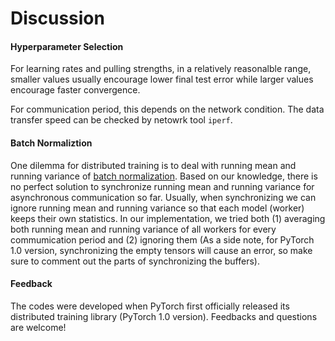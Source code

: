 # Discussion

#### Hyperparameter Selection

For learning rates and pulling strengths, in a relatively reasonalble range, smaller values usually encourage lower final test error while larger values encourage faster convergence.

For communication period, this depends on the network condition. The data transfer speed can be checked by netowrk tool `iperf`.

#### Batch Normaliztion
One dilemma for distributed training is to deal with running mean and running variance of [batch normalization](https://arxiv.org/abs/1502.03167). Based on our knowledge, there is no perfect solution to synchronize running mean and running variance for asynchronous communication so far. Usually, when synchronizing we can ignore running mean and running variance so that each model (worker) keeps their own statistics. In our implementation, we tried both (1) averaging both running mean and running variance of all workers for every commumication period and (2) ignoring them (As a side note, for PyTorch 1.0 version, synchronizing the empty tensors will cause an error, so make sure to comment out the parts of synchronizing the buffers).

#### Feedback
The codes were developed when PyTorch first officially released its distributed training library (PyTorch 1.0 version). Feedbacks and questions are welcome!
